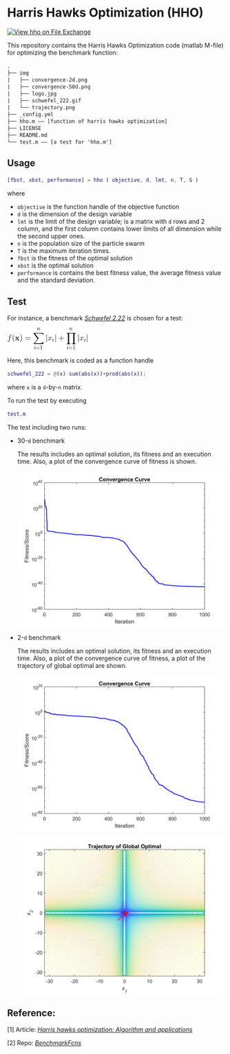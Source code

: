 # Harris Hawks Optimization (HHO)

[![View hho on File Exchange](https://www.mathworks.com/matlabcentral/images/matlab-file-exchange.svg)](https://www.mathworks.com/matlabcentral/fileexchange/92140-hho)

This repository contains the Harris Hawks Optimization code (matlab M-file) for optimizing the benchmark function:

```
.
├── img
|   ├── convergence-2d.png
|   ├── convergence-50d.png
|   ├── logo.jpg 
|   ├── schwefel_222.gif
|   └── trajectory.png
├── _config.yml
├── hho.m —— [function of harris hawks optimization]
├── LICENSE
├── README.md
└── test.m —— [a test for 'hho.m']
```

## Usage

```matlab
[fbst, xbst, performance] = hho ( objective, d, lmt, n, T, S )
```
where
 - `objective` is the function handle of the objective function
 - `d` is the dimension of the design variable
 - `lmt` is the limit of the design variable; is a matrix with `d` rows and 2 column, and the first column contains lower limits of all dimension while the second upper ones.
 - `n` is the population size of the particle swarm
 - `T` is the maximum iteration times.
 - `fbst` is the fitness of the optimal solution
 - `xbst` is the optimal solution
 - `performance` is contains the best fitness value, the average fitness value and the standard deviation.

## Test

For instance, a benchmark *[Schwefel 2.22](http://benchmarkfcns.xyz/benchmarkfcns/schwefel222fcn.html)* is chosen for a test: 

![benchmark](/img/schwefel_222.gif)

Here, this benchmark is coded as a function handle
```matlab
schwefel_222 = @(x) sum(abs(x))+prod(abs(x));
```
where `x` is a `d`-by-`n` matrix.

To run the test by executing
```matlab 
test.m
```
The test including two runs:
 - 30-`d` benchmark
    
    The results includes an optimal solution, its fitness and an execution time. 
    Also, a plot of the convergence curve of fitness is shown. 

    ![convergence-30d](/img/convergence-30d.png#pic_center)

 - 2-`d` benchmark
    
    The results includes an optimal solution, its fitness and an execution time. 
    Also, a plot of the convergence curve of fitness, a plot of the trajectory of global optimal are shown. 

    ![convergence-2d](/img/convergence-2d.png#pic_center)

    ![trajectory](/img/trajectory.png#pic_center)


## Reference:

[1] Article: *[Harris hawks optimization: Algorithm and applications](https://www.sciencedirect.com/science/article/pii/S0167739X18313530)*

[2] Repo: *[BenchmarkFcns](https://github.com/mazhar-ansari-ardeh/BenchmarkFcns)*